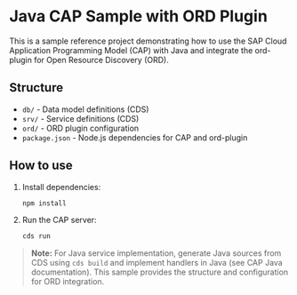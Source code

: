 # Java CAP Sample with ORD Plugin

This is a sample reference project demonstrating how to use the SAP Cloud Application Programming Model (CAP) with Java and integrate the ord-plugin for Open Resource Discovery (ORD).

## Structure

- `db/` - Data model definitions (CDS)
- `srv/` - Service definitions (CDS)
- `ord/` - ORD plugin configuration
- `package.json` - Node.js dependencies for CAP and ord-plugin

## How to use

1. Install dependencies:
    ```bash
    npm install
    ```
2. Run the CAP server:
    ```bash
    cds run
    ```

> **Note:** For Java service implementation, generate Java sources from CDS using `cds build` and implement handlers in Java (see CAP Java documentation). This sample provides the structure and configuration for ORD integration.
